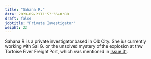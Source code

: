 ```yaml
---
title: "Sahana R."
date: 2020-09-22T1:57:36+8:00
draft: false
jobtitle: "Private Investigator"
weight: 22
---
```


Sahana R. is a private investigator based in Olb City. She ius currently working with Sai G. on the unsolved mystery of the explosion at thw Tortoise River Freight Port, which was mentioned in [Issue 31](https://www.arenztopia.com/news/issue-31/).
